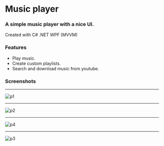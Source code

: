 # Music player

### A simple music player with a nice UI. ###

Created with C# .NET WPF (MVVM)

### Features ###
- Play music.
- Create custom playlists.
- Search and download music from youtube.

### Screenshots ###
***
![p1](https://user-images.githubusercontent.com/87533517/176158072-151f7f47-e5bb-4cc6-a6bc-ef5bf1681780.png)
***
![p2](https://user-images.githubusercontent.com/87533517/176158076-de13c0bb-11b6-4351-902a-856de104a14b.png)
***
![p4](https://user-images.githubusercontent.com/87533517/176158084-2010394b-b266-4e92-b058-558e81426f4b.png)
***
![p3](https://user-images.githubusercontent.com/87533517/176158093-800c4a50-7756-4a38-9191-23cfbe819385.png)

